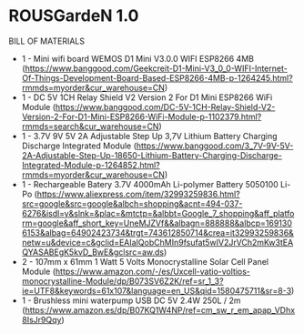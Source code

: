 ROUSGardeN 1.0
==============

BILL OF MATERIALS

* 1 - Mini wifi board WEMOS D1 Mini V3.0.0 WIFI ESP8266 4MB (https://www.banggood.com/Geekcreit-D1-Mini-V3_0_0-WIFI-Internet-Of-Things-Development-Board-Based-ESP8266-4MB-p-1264245.html?rmmds=myorder&cur_warehouse=CN)
* 1 - DC 5V 1CH Relay Shield V2 Version 2 For D1 Mini ESP8266 WiFi Module (https://www.banggood.com/DC-5V-1CH-Relay-Shield-V2-Version-2-For-D1-Mini-ESP8266-WiFi-Module-p-1102379.html?rmmds=search&cur_warehouse=CN)
* 1 - 3.7V 9V 5V 2A Adjustable Step Up 3,7V Lithium Battery Charging Discharge Integrated Module (https://www.banggood.com/3_7V-9V-5V-2A-Adjustable-Step-Up-18650-Lithium-Battery-Charging-Discharge-Integrated-Module-p-1264852.html?rmmds=myorder&cur_warehouse=CN)
* 1 - Rechargeable Batery 3.7V 4000mAh Li-polymer Battery 5050100 Li-Po (https://www.aliexpress.com/item/32993259836.html?src=google&src=google&albch=shopping&acnt=494-037-6276&isdl=y&slnk=&plac=&mtctp=&albbt=Google_7_shopping&aff_platform=google&aff_short_key=UneMJZVf&&albagn=888888&albcp=1691306153&albag=64902423734&trgt=743612850714&crea=it32993259836&netw=u&device=c&gclid=EAIaIQobChMIn9fsufat5wIV2JrVCh2mKw3tEAQYASABEgK5kvD_BwE&gclsrc=aw.ds)
* 2 - 107mm x 61mm 1 Watt 5 Volts Monocrystalline Solar Cell Panel Module (https://www.amazon.com/-/es/Uxcell-vatio-voltios-monocrystalline-Module/dp/B073SV6Z2K/ref=sr_1_3?ie=UTF8&keywords=61x107&language=en_US&qid=1580475711&sr=8-3)
* 1 - Brushless mini waterpump USB DC 5V 2.4W 250L / 2m (https://www.amazon.es/dp/B07KQ1W4NP/ref=cm_sw_r_em_apap_VDhx8IsJr9Qqy)
